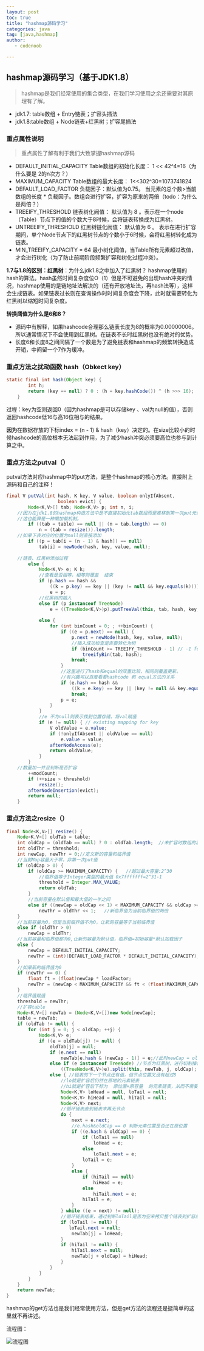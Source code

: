 ```yaml
---
layout: post
toc: true
title: "hashmap源码学习"
categories: java
tag: [java,hashmap]
author: 
   - codenoob

---
```




## hashmap源码学习（基于JDK1.8）

> hashmap是我们经常使用的集合类型，在我们学习使用之余还需要对其原理有了解。
> 
- jdk1.7: table数组 + Entry链表；扩容头插法
- jdk1.8:table数组 + Node链表+红黑树；扩容尾插法




### 重点属性说明
> 重点属性了解有利于我们大致掌握hashmap源码
> 

- DEFAULT_INITIAL_CAPACITY Table数组的初始化长度： 1 << 42^4=16（为什么要是 2的n次方？）
- MAXIMUM_CAPACITY Table数组的最大长度： 1<<302^30=1073741824
- DEFAULT_LOAD_FACTOR 负载因子：默认值为0.75。 当元素的总个数>当前数组的长度 * 负载因子。数组会进行扩容，扩容为原来的两倍（todo：为什么是两倍？）
- TREEIFY_THRESHOLD 链表树化阙值： 默认值为 8 。表示在一个node（Table）节点下的值的个数大于8时候，会将链表转换成为红黑树。
- UNTREEIFY_THRESHOLD 红黑树链化阙值： 默认值为 6 。 表示在进行扩容期间，单个Node节点下的红黑树节点的个数小于6时候，会将红黑树转化成为链表。
- MIN_TREEIFY_CAPACITY = 64 最小树化阈值，当Table所有元素超过改值，才会进行树化（为了防止前期阶段频繁扩容和树化过程冲突）。

**1.7与1.8的区别：红黑树**：为什么jdk1.8之中加入了红黑树？
hashmap使用的hash的算法。hash虽然时间复杂度位O（1）但是不可避免的出现hash冲突的情况，hashmap使用的是链地址法解决的（还有开放地址法，再hash法等），这样会生成链表。如果链表过长则在查询操作时时间复杂度会下降，此时就需要转化为红黑树以缩短时间复杂度。


**转换阈值为什么是6和8？**
- 源码中有解释，如果hashcode合理那么链表长度为8的概率为0.00000006。所以通常情况下不会使用到红黑树。在链表不长时红黑树也没有绝对的优势。
-  长度6和长度8之间间隔了一个数是为了避免链表和hashmap的频繁转换造成开销，中间留一个7作为缓冲。






### 重点方法之扰动函数 hash（Obkect key）

~~~java
static final int hash(Object key) {
        int h;
        return (key == null) ? 0 : (h = key.hashCode()) ^ (h >>> 16);
    }
~~~
过程：key为空则返回0（因为hashmap是可以存储key 、val为null的值），否则返回hashcode低16与高16位相与的结果。

**因为**在数据存放的下标index = (n - 1) & hash（key）决定的。在size比较小的时候hashcode的高位根本无法起到作用，为了减少hash冲突必须要高位也参与到计算之中。





### 重点方法之putval（）
putval方法对应hashmap中的put方法，是整个hashmap的核心方法。直接附上源码和自己的注释！
~~~java
final V putVal(int hash, K key, V value, boolean onlyIfAbsent,
                   boolean evict) {
        Node<K,V>[] tab; Node<K,V> p; int n, i;
    //因为在jdk1.8的hashmap构造方法中是不直接初始化tab数组而是推移到第一次put元素的时候进行判断加载。
    //这也能算是一种懒加载机制。
        if ((tab = table) == null || (n = tab.length) == 0)
            n = (tab = resize()).length;
    //如果下表对应的位置为null则直接添加
        if ((p = tab[i = (n - 1) & hash]) == null)
            tab[i] = newNode(hash, key, value, null);
    
    //链表、红黑树添加过程
        else {
            Node<K,V> e; K k;
            //查看是否相等，相等则覆盖  结束
            if (p.hash == hash &&
                ((k = p.key) == key || (key != null && key.equals(k))))
                e = p;
            //红黑树的插入
            else if (p instanceof TreeNode)
                e = ((TreeNode<K,V>)p).putTreeVal(this, tab, hash, key, value);
            
            else {
                for (int binCount = 0; ; ++binCount) {
                    if ((e = p.next) == null) {
                        p.next = newNode(hash, key, value, null);
                        //插入成功检查是否要转化为树
                        if (binCount >= TREEIFY_THRESHOLD - 1) // -1 for 1st
                            treeifyBin(tab, hash);
                        break;
                    }
                    //这里进行了hash和equal的双重比较，相同则覆盖更新。
                    //有兴趣可以百度看看hashcode 和 equal方法的关系
                    if (e.hash == hash &&
                        ((k = e.key) == key || (key != null && key.equals(k))))
                        break;
                    p = e;
                }
            }
            //e 不为null则表示找到位置存储，将val赋值
            if (e != null) { // existing mapping for key
                V oldValue = e.value;
                if (!onlyIfAbsent || oldValue == null)
                    e.value = value;
                afterNodeAccess(e);
                return oldValue;
            }
        }
    //数量加一并且判断是否扩容
        ++modCount;
        if (++size > threshold)
            resize();
        afterNodeInsertion(evict);
        return null;
    }
~~~



### 重点方法之resize（）

~~~java
final Node<K,V>[] resize() {
    Node<K,V>[] oldTab = table;
    int oldCap = (oldTab == null) ? 0 : oldTab.length;	//未扩容时数组的容量
    int oldThr = threshold;
    int newCap, newThr = 0;//定义新的容量和临界值
    //当前Map容量大于零，非第一次put值
    if (oldCap > 0) {
        if (oldCap >= MAXIMUM_CAPACITY) {	//超过最大容量:2^30
			//临界值等于Integer类型的最大值 0x7fffffff=2^31-1
            threshold = Integer.MAX_VALUE;	
            return oldTab;
        }
		//当前容量在默认值和最大值的一半之间
        else if ((newCap = oldCap << 1) < MAXIMUM_CAPACITY && oldCap >= DEFAULT_INITIAL_CAPACITY)
            newThr = oldThr << 1;	//新临界值为当前临界值的两倍
    }
	//当前容量为0，但是当前临界值不为0，让新的容量等于当前临界值
    else if (oldThr > 0) 
        newCap = oldThr;
    //当前容量和临界值都为0,让新的容量为默认值，临界值=初始容量*默认加载因子
	else {
        newCap = DEFAULT_INITIAL_CAPACITY;
        newThr = (int)(DEFAULT_LOAD_FACTOR * DEFAULT_INITIAL_CAPACITY);
    }
	//如果新的临界值为0
    if (newThr == 0) {
        float ft = (float)newCap * loadFactor;
        newThr = (newCap < MAXIMUM_CAPACITY && ft < (float)MAXIMUM_CAPACITY ? (int)ft : Integer.MAX_VALUE);
    }
	//临界值赋值
    threshold = newThr;
    //扩容table
    Node<K,V>[] newTab = (Node<K,V>[])new Node[newCap];
    table = newTab;
    if (oldTab != null) {
        for (int j = 0; j < oldCap; ++j) {
            Node<K,V> e;
            if ((e = oldTab[j]) != null) {
                oldTab[j] = null;
                if (e.next == null)
                    newTab[e.hash & (newCap - 1)] = e;//此时newCap = oldCap*2
                else if (e instanceof TreeNode) //节点为红黑树，进行切割操作
                    ((TreeNode<K,V>)e).split(this, newTab, j, oldCap);
                else { //链表的下一个节点还有值，但节点位置又没有超过8
                    //lo就是扩容后仍然在原地的元素链表
					//hi就是扩容后下标为  原位置+原容量  的元素链表，从而不需要重新计算hash。
					Node<K,V> loHead = null, loTail = null;
                    Node<K,V> hiHead = null, hiTail = null;
                    Node<K,V> next;
                    //循环链表直到链表末再无节点
					do {
                        next = e.next;
						//e.hash&oldCap == 0 判断元素位置是否还在原位置
                        if ((e.hash & oldCap) == 0) {
                            if (loTail == null)
                                loHead = e;
                            else
                                loTail.next = e;
                            loTail = e;
                        }
                        else {
                            if (hiTail == null)
                                hiHead = e;
                            else
                                hiTail.next = e;
                            hiTail = e;
                        }
                    } while ((e = next) != null);
					//循环链表结束，通过判断loTail是否为空来拷贝整个链表到扩容后table
                    if (loTail != null) {
                       loTail.next = null;
                        newTab[j] = loHead;
                    }
                    if (hiTail != null) {
                        hiTail.next = null;
                        newTab[j + oldCap] = hiHead;
                    }
                }
            }
        }
    }
    return newTab;
}
~~~





hashmap的get方法也是我们经常使用方法，但是get方法的流程还是挺简单的这里就不再讲述。

流程图：

![流程图](https://github.com/chenkang-noob/chengkang-noob.github.io/blob/main/img/hashmap1.png?raw=true)